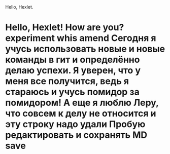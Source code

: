 </h1>Hello, Hexlet.<h1>
Hello, Hexlet! How are you?
experiment whis amend
Сегодня я учусь использовать новые и новые команды в гит и определённо делаю успехи. Я уверен, что у меня все получится, ведь я стараюсь и учусь помидор за помидором!
А еще я люблю Леру, что совсем к делу не относится и эту строку надо удали
Пробую редактировать и сохранять MD
save

